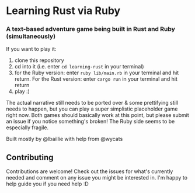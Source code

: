 # Learning Rust via Ruby

### A text-based adventure game being built in Rust and Ruby (simultaneously)

If you want to play it:

1. clone this repository
2. cd into it (i.e. enter `cd learning-rust` in your terminal)
3. for the Ruby version: enter `ruby lib/main.rb` in your terminal and hit return. For the Rust version: enter `cargo run` in your terminal and hit return
4. play :)

The actual narrative still needs to be ported over & some prettifying still needs to happen, but you can play a super simplistic placeholder game right now. Both games should basically work at this point, but please submit an issue if you notice something's broken! The Ruby side seems to be especially fragile.

Built mostly by @lbaillie with help from @wycats

## Contributing

Contributions are welcome! Check out the issues for what's currently needed and comment on any issue you might be interested in. I'm happy to help guide you if you need help :D
